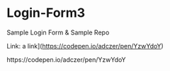 # Login-Form3
Sample Login Form &amp; Sample Repo

Link:
a link](https://codepen.io/adczer/pen/YzwYdoY)
<link>https://codepen.io/adczer/pen/YzwYdoY</link>
